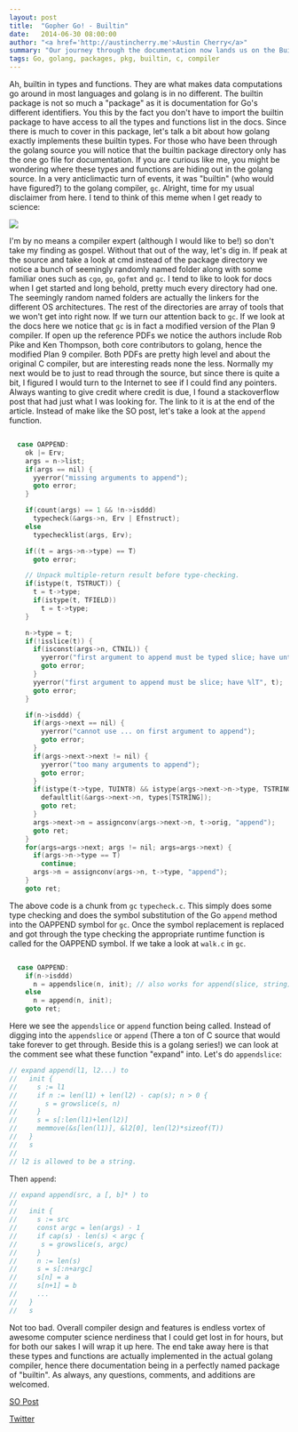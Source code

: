 ```yaml
---
layout: post
title:  "Gopher Go! - Builtin"
date:   2014-06-30 08:00:00
author: "<a href='http://austincherry.me'>Austin Cherry</a>"
summary: "Our journey through the documentation now lands us on the Builtin package. In today's article we will explore how the Builtin in package works."
tags: Go, golang, packages, pkg, builtin, c, compiler
---
```


Ah, builtin in types and functions. They are what makes data computations go around in most languages and golang is in no different. The builtin package is not so much a "package" as it is documentation for Go's different identifiers. You this by the fact you don't have to import the builtin package to have access to all the types and functions list in the docs. Since there is much to cover in this package, let's talk a bit about how golang exactly implements these builtin types. For those who have been through the golang source you will notice that the builtin package directory only has the one go file for documentation. If you are curious like me, you might be wondering where these types and functions are hiding out in the golang source. In a very anticlimactic turn of events, it was "builtin" (who would have figured?) to the golang compiler, `gc`. Alright, time for my usual disclaimer from here. I tend to think of this meme when I get ready to science:

![](http://thumbpress.com/wp-content/uploads/2013/05/I-Have-No-Idea-What-Im-Doing-1.jpg)

I'm by no means a compiler expert (although I would like to be!) so don't take my finding as gospel. Without that out of the way, let's dig in. If peak at the source and take a look at cmd instead of the package directory we notice a bunch of seemingly randomly named folder along with some familiar ones such as `cgo`, `go`, `gofmt` and `gc`. I tend to like to look for docs when I get started and long behold, pretty much every directory had one. The seemingly random named folders are actually the linkers for the different OS architectures. The rest of the directories are array of tools that we won't get into right now. If we turn our attention back to `gc`. If we look at the docs here we notice that `gc` is in fact a modified version of the Plan 9 compiler. If open up the reference PDFs we notice the authors include Rob Pike and Ken Thompson, both core contributors to golang, hence the modified Plan 9 compiler. Both PDFs are pretty high level and about the original C compiler, but are interesting reads none the less. Normally my next would be to just to read through the source, but since there is quite a bit, I figured I would turn to the Internet to see if I could find any pointers. Always wanting to give credit where credit is due, I found a stackoverflow post that had just what I was looking for. The link to it is at the end of the article. Instead of make like the SO post, let's take a look at the `append` function.

```cpp

  case OAPPEND:
    ok |= Erv;
    args = n->list;
    if(args == nil) {
      yyerror("missing arguments to append");
      goto error;
    }

    if(count(args) == 1 && !n->isddd)
      typecheck(&args->n, Erv | Efnstruct);
    else
      typechecklist(args, Erv);

    if((t = args->n->type) == T)
      goto error;

    // Unpack multiple-return result before type-checking.
    if(istype(t, TSTRUCT)) {
      t = t->type;
      if(istype(t, TFIELD))
        t = t->type;
    }

    n->type = t;
    if(!isslice(t)) {
      if(isconst(args->n, CTNIL)) {
        yyerror("first argument to append must be typed slice; have untyped nil", t);
        goto error;
      }
      yyerror("first argument to append must be slice; have %lT", t);
      goto error;
    }

    if(n->isddd) {
      if(args->next == nil) {
        yyerror("cannot use ... on first argument to append");
        goto error;
      }
      if(args->next->next != nil) {
        yyerror("too many arguments to append");
        goto error;
      }
      if(istype(t->type, TUINT8) && istype(args->next->n->type, TSTRING)) {
        defaultlit(&args->next->n, types[TSTRING]);
        goto ret;
      }
      args->next->n = assignconv(args->next->n, t->orig, "append");
      goto ret;
    }
    for(args=args->next; args != nil; args=args->next) {
      if(args->n->type == T)
        continue;
      args->n = assignconv(args->n, t->type, "append");
    }
    goto ret;
```

The above code is a chunk from `gc` `typecheck.c`. This simply does some type checking and does the symbol substitution of the Go `append` method into the OAPPEND symbol for `gc`. Once the symbol replacement is replaced and got through the type checking the appropriate runtime function is called for the OAPPEND symbol. If we take a look at `walk.c` in `gc`.

```cpp

  case OAPPEND:
    if(n->isddd)
      n = appendslice(n, init); // also works for append(slice, string).
    else
      n = append(n, init);
    goto ret;
```

Here we see the `appendslice` or `append` function being called. Instead of digging into the `appendslice` or `append` (There a ton of C source that would take forever to get through. Beside this is a golang series!) we can look at the comment see what these function "expand" into. Let's do `appendslice`:

```cpp
// expand append(l1, l2...) to
//   init {
//     s := l1
//     if n := len(l1) + len(l2) - cap(s); n > 0 {
//       s = growslice(s, n)
//     }
//     s = s[:len(l1)+len(l2)]
//     memmove(&s[len(l1)], &l2[0], len(l2)*sizeof(T))
//   }
//   s
//
// l2 is allowed to be a string.
```

Then `append`:

```cpp
// expand append(src, a [, b]* ) to
//
//   init {
//     s := src
//     const argc = len(args) - 1
//     if cap(s) - len(s) < argc {
//      s = growslice(s, argc)
//     }
//     n := len(s)
//     s = s[:n+argc]
//     s[n] = a
//     s[n+1] = b
//     ...
//   }
//   s
```

Not too bad. Overall compiler design and features is endless vortex of awesome computer science nerdiness that I could get lost in for hours, but for both our sakes I will wrap it up here. The end take away here is that these types and functions are actually implemented in the actual golang compiler, hence there documentation being in a perfectly named package of "builtin". As always, any questions, comments, and additions are welcomed.

[SO Post](http://stackoverflow.com/questions/18512781/built-in-source-code-location)

[Twitter](https://twitter.com/acmacalister)